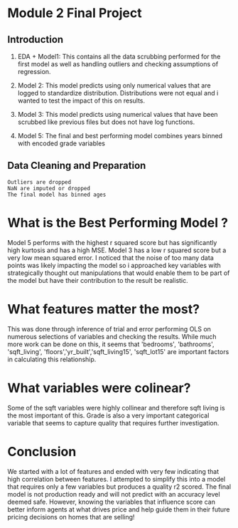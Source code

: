 
# Module 2 Final Project


## Introduction

1. EDA + Model1: This contains all the data scrubbing performed for the first model as well as handling outliers and checking assumptions of regression. 

2. Model 2: This model predicts using only numerical values that are logged to standardize distribution. Distributions were not equal and i wanted to test the impact of this on results.

3. Model 3: This model predicts using numerical values that have been scrubbed like previous files but does not have log functions. 

4. Model 5: The final and best performing model combines years binned with encoded grade variables


## Data Cleaning and Preparation

    Outliers are dropped
    NaN are imputed or dropped
    The final model has binned ages
    
# What is the Best Performing Model ?

Model 5 performs with the highest r squared score but has significantly high kurtosis and has a high MSE. Model 3 has a low r squared score but a very low mean squared error. I noticed that the noise of too many data points was likely impacting the model so i approached key variables with strategically thought out manipulations that would enable them to be part of the model but have their contribution to the result be realistic. 

# What features matter the most?

This was done through inference of trial and error performing OLS on numerous selections of variables and checking the results. While much more work can be done on this, it seems that 'bedrooms', 'bathrooms', 'sqft_living', 'floors','yr_built','sqft_living15', 'sqft_lot15' are important factors in calculating this relationship. 

# What variables were colinear?

Some of the sqft variables were highly collinear and therefore sqft living is the most important of this. Grade is also a very important categorical variable that seems to capture quality that requires further investigation. 


# Conclusion

We started with a lot of features and ended with very few indicating that high correlation between features. I attempted to simplify this into a model that requires only a few variables but produces a quality r2 scored. The final model is not production ready and will not predict with an accuracy level deemed safe. However, knowing the variables that influence score can better inform agents at what drives price and help guide them in their future pricing decisions on homes that are selling!

